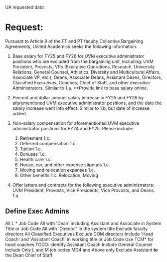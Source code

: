 UA requested data:
# Request:
Pursuant to Article 9 of the FT and PT faculty Collective Bargaining Agreements, United Academics seeks the following information.

1. Base salary for FY25 and FY26 for UVM executive administrator positions who are excluded from the bargaining unit, including: UVM President, Provosts, VPs (Executive Operations, Research, University Relations, General Counsel, Athletics, Diversity and Multicultural Affairs, Associate VP, etc.), Deans, Associate Deans, Assistant Deans, Directors, Classified Executives, Coaches, Chief of Staff, and other executive Administrators. Similar to 1.a. **Provide link to base salary online. 

2. Percent and dollar amount salary increase in FY25 and FY26 by aforementioned UVM executive administrator positions, and the date the salary increase went into effect. Similar to 1.b, but date of increase added.

3. Non-salary compensation for aforementioned UVM executive administrator positions for FY24 and FY25. Please include:
	1. Retirement 1.c.
	2. Deferred compensation 1.c.
	3. Tuition 1.c.
	4. Bonuses 1.c.
	5. Health care 1.c.
	6. House, car, and other expense stipends 1.c.
	7. Moving and relocation expenses 1.c.
	8. Other benefits 1.c.
	Relocation, 	Moving

4. Offer letters and contracts for the following executive administrators: UVM President, Provosts, Vice Presidents, Vice Provosts, and Deans.  1.a.

## Define Exec Admins
All *L* *  Job Code
All with 'Dean' including Assistant and Associate in System Title or Job Code
All with 'Director' in the system title
	Exclude faculty directors
All Classified Executives
Exclude COM directors
Include 'Head Coach' and 'Assistant Coach' in working title or Job Code
	Use TCM* for head coaches TODO: identify Assistant Coach
Include General Counsel
Include Only L and M job codes
	MG4 and Above only
Exclude Assistant **to** the Dean
Chief of Staff 

